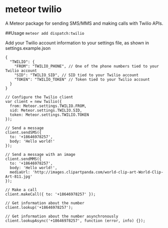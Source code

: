 meteor twilio
==============

A Meteor package for sending SMS/MMS and making calls with Twilio APIs.

##Usage
`meteor add dispatch:twilio`

Add your Twilio account information to your settings file, as shown in settings.example.json

```
{
  "TWILIO": {
    "FROM": "TWILIO_PHONE", // One of the phone numbers tied to your Twilio account
    "SID": "TWILIO_SID", // SID tied to your Twilio account
    "TOKEN": "TWILIO_TOKEN" // Token tied to your Twilio account
  }
}

```

```
// Configure the Twilio client
var client = new Twilio({
  from: Meteor.settings.TWILIO.FROM,
  sid: Meteor.settings.TWILIO.SID,
  token: Meteor.settings.TWILIO.TOKEN
});

// Send a message
client.sendSMS({
  to: '+18646978257',
  body: 'Hello world!'
});

// Send a message with an image
client.sendMMS({
  to: '+18646978257',
  body: 'Hello world!',
  mediaUrl: 'http://images.clipartpanda.com/world-clip-art-World-Clip-Art-811.jpg'
});

// Make a call
client.makeCall({ to: '+18646978257' });

// Get information about the number
client.lookup('+18646978257');

// Get information about the number asynchronously
client.lookupAsync('+18646978257', function (error, info) {});

```
